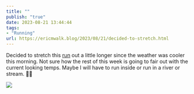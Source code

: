 ```yaml
---
title: ""
publish: "true"
date: 2023-08-21 13:44:44
tags:
- "Running"
url: https://ericmwalk.blog/2023/08/21/decided-to-stretch.html
---
```

Decided to stretch this [run](https://strava.com/activities/9691341127) out a little longer since the weather was cooler this morning. Not sure how the rest of this week is going to fair out with the current looking temps. Maybe I will have to run inside or run in a river or stream. 🏃‍♂️

![](https://ericmwalk.blog/uploads/2023/da1f52daa3.jpg)